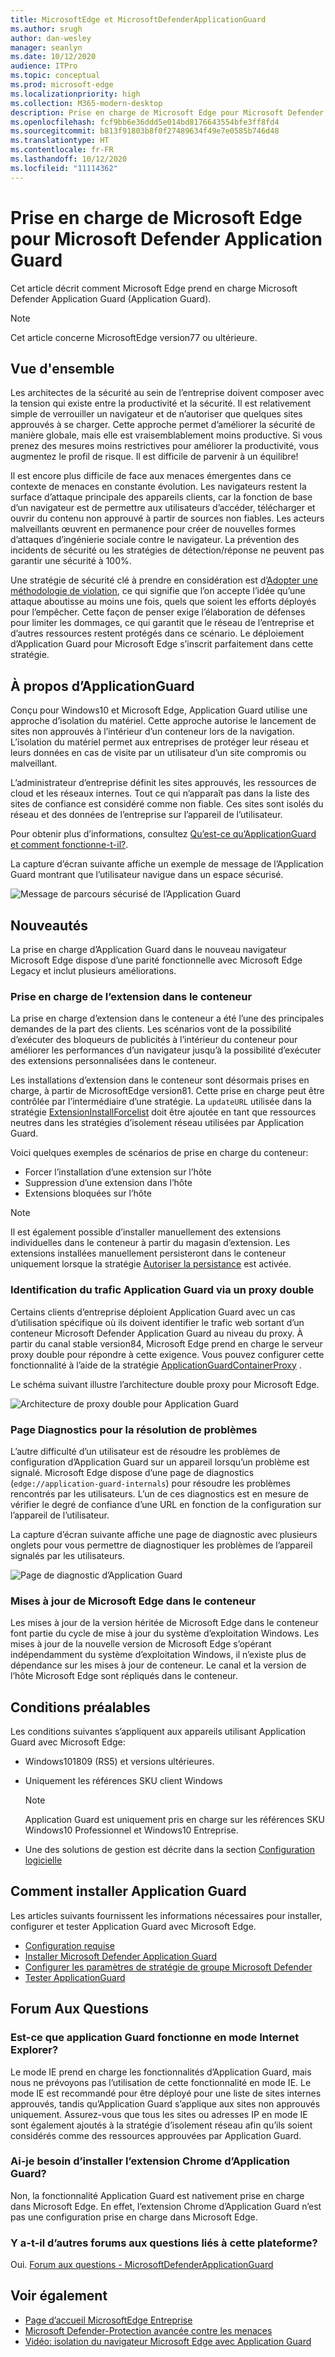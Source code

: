 ```yaml
---
title: MicrosoftEdge et MicrosoftDefenderApplicationGuard
ms.author: srugh
author: dan-wesley
manager: seanlyn
ms.date: 10/12/2020
audience: ITPro
ms.topic: conceptual
ms.prod: microsoft-edge
ms.localizationpriority: high
ms.collection: M365-modern-desktop
description: Prise en charge de Microsoft Edge pour Microsoft Defender Application Guard
ms.openlocfilehash: fcf9bb6e36ddd5e014bd8176643554bfe3ff8fd4
ms.sourcegitcommit: b813f91803b8f0f27489634f49e7e0585b746d48
ms.translationtype: HT
ms.contentlocale: fr-FR
ms.lasthandoff: 10/12/2020
ms.locfileid: "11114362"
---
```

# Prise en charge de Microsoft Edge pour Microsoft Defender Application Guard

Cet article décrit comment Microsoft Edge prend en charge Microsoft Defender Application Guard (Application Guard).

> [!NOTE]
> Cet article concerne MicrosoftEdge version77 ou ultérieure.

## Vue d'ensemble

Les architectes de la sécurité au sein de l’entreprise doivent composer avec la tension qui existe entre la productivité et la sécurité. Il est relativement simple de verrouiller un navigateur et de n’autoriser que quelques sites approuvés à se charger. Cette approche permet d’améliorer la sécurité de manière globale, mais elle est vraisemblablement moins productive. Si vous prenez des mesures moins restrictives pour améliorer la productivité, vous augmentez le profil de risque. Il est difficile de parvenir à un équilibre!

Il est encore plus difficile de face aux menaces émergentes dans ce contexte de menaces en constante évolution. Les navigateurs restent la surface d’attaque principale des appareils clients, car la fonction de base d’un navigateur est de permettre aux utilisateurs d’accéder, télécharger et ouvrir du contenu non approuvé à partir de sources non fiables. Les acteurs malveillants œuvrent en permanence pour créer de nouvelles formes d’attaques d’ingénierie sociale contre le navigateur. La prévention des incidents de sécurité ou les stratégies de détection/réponse ne peuvent pas garantir une sécurité à 100%.

Une stratégie de sécurité clé à prendre en considération est d’[Adopter une méthodologie de violation](https://docs.microsoft.com/office365/Enterprise/office-365-monitoring-and-testing#assume-breach-methodology), ce qui signifie que l’on accepte l’idée qu’une attaque aboutisse au moins une fois, quels que soient les efforts déployés pour l’empêcher. Cette façon de penser exige l’élaboration de défenses pour limiter les dommages, ce qui garantit que le réseau de l’entreprise et d’autres ressources restent protégés dans ce scénario.  Le déploiement d’Application Guard pour Microsoft Edge s’inscrit parfaitement dans cette stratégie.

## À propos d’ApplicationGuard

Conçu pour Windows10 et Microsoft Edge, Application Guard utilise une approche d’isolation du matériel. Cette approche autorise le lancement de sites non approuvés à l’intérieur d’un conteneur lors de la navigation. L’isolation du matériel permet aux entreprises de protéger leur réseau et leurs données en cas de visite par un utilisateur d’un site compromis ou malveillant.

L’administrateur d’entreprise définit les sites approuvés, les ressources de cloud et les réseaux internes. Tout ce qui n’apparaît pas dans la liste des sites de confiance est considéré comme non fiable. Ces sites sont isolés du réseau et des données de l’entreprise sur l’appareil de l’utilisateur.

Pour obtenir plus d’informations, consultez [Qu’est-ce qu’ApplicationGuard et comment fonctionne-t-il?](https://docs.microsoft.com/windows/security/threat-protection/microsoft-defender-application-guard/md-app-guard-overview#what-is-application-guard-and-how-does-it-work).

La capture d’écran suivante affiche un exemple de message de l’Application Guard montrant que l’utilisateur navigue dans un espace sécurisé.

![Message de parcours sécurisé de l’Application Guard](media/microsoft-edge-security-windows-defender-application-guard/wd-application-guard-1.png)

## Nouveautés

La prise en charge d’Application Guard dans le nouveau navigateur Microsoft Edge dispose d’une parité fonctionnelle avec Microsoft Edge Legacy et inclut plusieurs améliorations.

### Prise en charge de l’extension dans le conteneur

La prise en charge d’extension dans le conteneur a été l’une des principales demandes de la part des clients. Les scénarios vont de la possibilité d’exécuter des bloqueurs de publicités à l’intérieur du conteneur pour améliorer les performances d’un navigateur jusqu’à la possibilité d’exécuter des extensions personnalisées dans le conteneur.

Les installations d’extension dans le conteneur sont désormais prises en charge, à partir de MicrosoftEdge version81. Cette prise en charge peut être contrôlée par l’intermédiaire d’une stratégie. La `updateURL` utilisée dans la stratégie [ExtensionInstallForcelist](https://docs.microsoft.com/DeployEdge/microsoft-edge-policies#extensioninstallforcelist) doit être ajoutée en tant que ressources neutres dans les stratégies d’isolement réseau utilisées par Application Guard.

Voici quelques exemples de scénarios de prise en charge du conteneur:

- Forcer l’installation d’une extension sur l’hôte
- Suppression d’une extension dans l’hôte
- Extensions bloquées sur l’hôte

> [!NOTE]
> Il est également possible d’installer manuellement des extensions individuelles dans le conteneur à partir du magasin d’extension. Les extensions installées manuellement persisteront dans le conteneur uniquement lorsque la stratégie [Autoriser la persistance](https://docs.microsoft.com/windows/security/threat-protection/microsoft-defender-application-guard/configure-md-app-guard#application-specific-settings) est activée.

### Identification du trafic Application Guard via un proxy double

Certains clients d’entreprise déploient Application Guard avec un cas d’utilisation spécifique où ils doivent identifier le trafic web sortant d’un conteneur Microsoft Defender Application Guard au niveau du proxy. À partir du canal stable version84, Microsoft Edge prend en charge le serveur proxy double pour répondre à cette exigence. Vous pouvez configurer cette fonctionnalité à l’aide de la stratégie [ApplicationGuardContainerProxy](https://docs.microsoft.com/DeployEdge/microsoft-edge-policies#applicationguardcontainerproxy) .

Le schéma suivant illustre l’architecture double proxy pour Microsoft Edge.

![Architecture de proxy double pour Application Guard](media/microsoft-edge-security-windows-defender-application-guard/wd-application-guard-dual-proxy.png)

### Page Diagnostics pour la résolution de problèmes

L’autre difficulté d’un utilisateur est de résoudre les problèmes de configuration d’Application Guard sur un appareil lorsqu’un problème est signalé. Microsoft Edge dispose d’une page de diagnostics (`edge://application-guard-internals`) pour résoudre les problèmes rencontrés par les utilisateurs. L’un de ces diagnostics est en mesure de vérifier le degré de confiance d’une URL en fonction de la configuration sur l’appareil de l’utilisateur.

La capture d’écran suivante affiche une page de diagnostic avec plusieurs onglets pour vous permettre de diagnostiquer les problèmes de l’appareil signalés par les utilisateurs.

![Page de diagnostic d’Application Guard](media/microsoft-edge-security-windows-defender-application-guard/wd-application-guard-2.png)

### Mises à jour de Microsoft Edge dans le conteneur

Les mises à jour de la version héritée de Microsoft Edge dans le conteneur font partie du cycle de mise à jour du système d’exploitation Windows. Les mises à jour de la nouvelle version de Microsoft Edge s’opérant indépendamment du système d’exploitation Windows, il n’existe plus de dépendance sur les mises à jour de conteneur. Le canal et la version de l’hôte Microsoft Edge sont répliqués dans le conteneur.

## Conditions préalables

Les conditions suivantes s’appliquent aux appareils utilisant Application Guard avec Microsoft Edge:

- Windows101809 (RS5) et versions ultérieures.
- Uniquement les références SKU client Windows

  > [!NOTE]
  > Application Guard est uniquement pris en charge sur les références SKU Windows10 Professionnel et Windows10 Entreprise.

- Une des solutions de gestion est décrite dans la section [Configuration logicielle](https://docs.microsoft.com/windows/security/threat-protection/microsoft-defender-application-guard/reqs-md-app-guard#software-requirements)

## Comment installer Application Guard

Les articles suivants fournissent les informations nécessaires pour installer, configurer et tester Application Guard avec Microsoft Edge.

- [Configuration requise](https://docs.microsoft.com/windows/security/threat-protection/microsoft-defender-application-guard/reqs-md-app-guard)
- [Installer Microsoft Defender Application Guard](https://docs.microsoft.com/windows/security/threat-protection/microsoft-defender-application-guard/install-md-app-guard)
- [Configurer les paramètres de stratégie de groupe Microsoft Defender](https://docs.microsoft.com/windows/security/threat-protection/microsoft-defender-application-guard/configure-md-app-guard)
- [Tester ApplicationGuard](https://docs.microsoft.com/windows/security/threat-protection/microsoft-defender-application-guard/test-scenarios-md-app-guard)

## Forum Aux Questions

### Est-ce que application Guard fonctionne en mode Internet Explorer?

Le mode IE prend en charge les fonctionnalités d’Application Guard, mais nous ne prévoyons pas l’utilisation de cette fonctionnalité en mode IE. Le mode IE est recommandé pour être déployé pour une liste de sites internes approuvés, tandis qu’Application Guard s’applique aux sites non approuvés uniquement. Assurez-vous que tous les sites ou adresses IP en mode IE sont également ajoutés à la stratégie d’isolement réseau afin qu’ils soient considérés comme des ressources approuvées par Application Guard.

### Ai-je besoin d’installer l’extension Chrome d’Application Guard?

Non, la fonctionnalité Application Guard est nativement prise en charge dans Microsoft Edge. En effet, l’extension Chrome d’Application Guard n’est pas une configuration prise en charge dans Microsoft Edge.

### Y a-t-il d’autres forums aux questions liés à cette plateforme?

Oui. [Forum aux questions - MicrosoftDefenderApplicationGuard](https://docs.microsoft.com/windows/security/threat-protection/microsoft-defender-application-guard/faq-md-app-guard) 

## Voir également

- [Page d’accueil MicrosoftEdge Entreprise](https://aka.ms/EdgeEnterprise)
- [Microsoft Defender-Protection avancée contre les menaces](https://docs.microsoft.com/windows/security/threat-protection/microsoft-defender-atp/microsoft-defender-advanced-threat-protection)
- [Vidéo: isolation du navigateur Microsoft Edge avec Application Guard](https://www.youtube.com/watch?v=zQjaRqNXMqw&t=3s)
